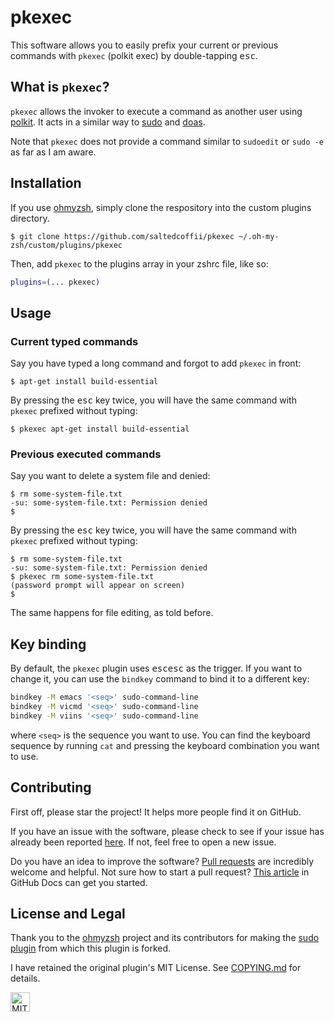 # pkexec

This software allows you to easily prefix your current or previous commands with `pkexec` (polkit exec) by double-tapping <kbd>esc</kbd>.

## What is `pkexec`?

`pkexec` allows the invoker to execute a command as another user using [polkit](https://www.freedesktop.org/wiki/Software/polkit/). It acts in a similar way to [sudo](https://sudo.ws/) and [doas](https://man.openbsd.org/doas).

Note that `pkexec` does not provide a command similar to `sudoedit` or `sudo -e` as far as I am aware.

## Installation

If you use [ohmyzsh](https://ohmyz.sh), simply clone the respository into the custom plugins directory.

```
$ git clone https://github.com/saltedcoffii/pkexec ~/.oh-my-zsh/custom/plugins/pkexec
```

Then, add `pkexec` to the plugins array in your zshrc file, like so:

```zsh
plugins=(... pkexec)
```

## Usage

### Current typed commands

Say you have typed a long command and forgot to add `pkexec` in front:

```console
$ apt-get install build-essential
```

By pressing the <kbd>esc</kbd> key twice, you will have the same command with `pkexec` prefixed without typing:

```console
$ pkexec apt-get install build-essential
```

### Previous executed commands

Say you want to delete a system file and denied:

```console
$ rm some-system-file.txt
-su: some-system-file.txt: Permission denied
$
```

By pressing the <kbd>esc</kbd> key twice, you will have the same command with `pkexec` prefixed without typing:

```console
$ rm some-system-file.txt
-su: some-system-file.txt: Permission denied
$ pkexec rm some-system-file.txt
(password prompt will appear on screen)
$
```

The same happens for file editing, as told before.

## Key binding

By default, the `pkexec` plugin uses <kbd>esc</kbd><kbd>esc</kbd> as the trigger.
If you want to change it, you can use the `bindkey` command to bind it to a different key:

```sh
bindkey -M emacs '<seq>' sudo-command-line
bindkey -M vicmd '<seq>' sudo-command-line
bindkey -M viins '<seq>' sudo-command-line
```

where `<seq>` is the sequence you want to use. You can find the keyboard sequence
by running `cat` and pressing the keyboard combination you want to use.

## Contributing

First off, please star the project! It helps more people find it on GitHub.

If you have an issue with the software, please check to see if your issue has already been reported [here](https://github.com/saltedcoffii/pkexec/issues/). If not, feel free to open a new issue.

Do you have an idea to improve the software? [Pull requests](https://github.com/saltedcoffii/pkexec/pulls) are incredibly welcome and helpful. Not sure how to start a pull request? [This article](https://docs.github.com/en/pull-requests) in GitHub Docs can get you started.

## License and Legal
Thank you to the [ohmyzsh](https://ohmyz.sh/) project and its contributors for making the [sudo plugin](https://github.com/ohmyzsh/ohmyzsh/tree/master/plugins/sudo) from which this plugin is forked.

I have retained the original plugin's MIT License. See [COPYING.md](https://github.com/saltedcoffii/pkexec/blob/master/COPYING.md) for details.

<a rel="license" href="https://mit-license.org/"><img alt="MIT License" style="border-width:0" src="https://upload.wikimedia.org/wikipedia/commons/0/0c/MIT_logo.svg" height="31" /></a>
